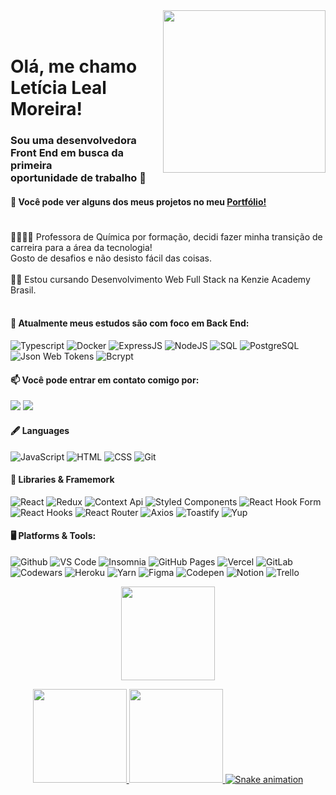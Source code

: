 
<img align="right" width="260px"  src="https://i.imgur.com/6acOgi1.png">

</br>
</br>

<div dsplay="inline-block">
 
 <h1 align="left">Olá, me chamo Letícia Leal Moreira!
</h1>
    <h3>
        Sou uma desenvolvedora Front End em busca da primeira </br> oportunidade de trabalho 🚀 
    </h3>
    <h4>📄 Você pode ver alguns dos meus projetos no meu <a href="https://portfolio-letlm.vercel.app/" target="_blank">Portfólio!</a></h4>
     <h1 align="left">
</h1>
</div>
<div align="left" >

👩🏻‍🏫🧪 Professora de Química por formação, decidi fazer minha transição de carreira para a área da tecnologia! </br>
 Gosto de desafios e não desisto fácil das coisas. <br>
 <br>
✍🏻 Estou cursando Desenvolvimento Web Full Stack na Kenzie Academy Brasil.<br>
<br>
#### 🌱 Atualmente meus estudos são com foco em Back End: <br>
![Typescript](https://img.shields.io/badge/Typescript-0081CB?style=for-the-badge&logo=typescript&logoColor=white)
![Docker](https://img.shields.io/badge/Docker-0081CB?style=for-the-badge&logo=docker&logoColor=white) ![ExpressJS](https://img.shields.io/badge/Express.js-404D59?style=for-the-badge) ![NodeJS](https://img.shields.io/badge/Node.js-43853D?style=for-the-badge&logo=node.js&logoColor=white) ![SQL](https://img.shields.io/badge/-SQL-000?style=for-the-badge&logo=MySQL&logoColor=4479A1) ![PostgreSQL](https://img.shields.io/badge/-PostgreSQL-eee?style=for-the-badge&logo=postgresql&logoColor=0273B7) ![Json Web Tokens](https://img.shields.io/badge/json%20web%20tokens-323330?style=for-the-badge&logo=json-web-tokens&logoColor=pink) ![Bcrypt](https://img.shields.io/badge/Bcrypt-%23323330.svg?style=for-the-badge&logo=nodedotjs&logoColor=%23F7DF1E)
    <br>
       
 #### 📫 Você pode entrar em contato comigo por: </br>
  <a href = "mailto:lealmleticia@gmail.com"><img src="https://img.shields.io/badge/Gmail-D14836?style=for-the-badge&logo=gmail&logoColor=white" target="_blank"></a> 
<a href="https://www.linkedin.com/in/leticia-leal-moreira/" target="_blank"><img src="https://img.shields.io/badge/-LinkedIn-%230077B5?style=for-the-badge&logo=linkedin&logoColor=white" target="_blank"></a>   

#### 🖋️ Languages 
![JavaScript](https://img.shields.io/badge/JavaScript-F7DF1E?style=for-the-badge&logo=javascript&logoColor=black) ![HTML](https://img.shields.io/badge/HTML5-E34F26?style=for-the-badge&logo=html5&logoColor=white) ![CSS](https://img.shields.io/badge/CSS-239120?&style=for-the-badge&logo=css3&logoColor=white) ![Git](https://img.shields.io/badge/git%20-%23F05033.svg?&style=for-the-badge&logo=git&logoColor=white) 

#### 🛒 Libraries & Framemork
![React](https://img.shields.io/badge/-React-45b8d8?style=for-the-badge&logo=react&logoColor=white) ![Redux](https://img.shields.io/badge/Redux-27338e?style=for-the-badge&logo=redux&logoColor=white)
![Context Api](https://img.shields.io/badge/Context--Api-563D7C?style=for-the-badge&logo=react&logoColor=black)    ![Styled Components](https://img.shields.io/badge/Styled--Components-FF1493?style=for-the-badge&logo=styled-components&logoColor=white)
![React Hook Form](https://img.shields.io/badge/React--Hook--Form-gold?style=for-the-badge&logo=react&logoColor=black)
![React Hooks](https://img.shields.io/badge/React--Hooks-red?style=for-the-badge&logo=react&logoColor=white)
![React Router](https://img.shields.io/badge/React_Router-CA4245?style=for-the-badge&logo=react-router&logoColor=white)
![Axios](https://img.shields.io/badge/Axios-black?style=for-the-badge&logo=react&logoColor=white)
![Toastify](https://img.shields.io/badge/Toastify-00FFFF?style=for-the-badge&logo=react&logoColor=black)
![Yup](https://img.shields.io/badge/Yup-pink?style=for-the-badge&logo=react&logoColor=black)

#### 🖥️ Platforms & Tools:
 ![Github](https://img.shields.io/badge/github%20-%23121011.svg?&style=for-the-badge&logo=github&logoColor=white) ![VS Code](https://img.shields.io/badge/Visual_Studio_Code-0078D4?style=for-the-badge&logo=visual%20studio%20code&logoColor=white)
![Insomnia](https://img.shields.io/badge/Insomnia-560e7c.svg?&style=for-the-badge&logo=insomnia&logoColor=white)
![GitHub Pages](https://img.shields.io/badge/GitHub_Pages-100000?style=for-the-badge&logo=github&logoColor=white)
![Vercel](https://img.shields.io/badge/Vercel-444?style=for-the-badge&logo=vercel&logoColor=white)
![GitLab](https://img.shields.io/badge/GitLab-333333?style=for-the-badge&logo=gitlab&logoColor=white)
![Codewars](https://img.shields.io/badge/Codewars-B1361E?style=for-the-badge&logo=Codewars&logoColor=white)
![Heroku](https://img.shields.io/badge/Heroku-black?style=for-the-badge&logo=heroku&logoColor=white)
![Yarn](https://img.shields.io/badge/Yarn-purple.svg?&style=for-the-badge&logo=yarn&logoColor=white)
![Figma](https://img.shields.io/badge/Figma-F24E1E?style=for-the-badge&logo=figma&logoColor=white) ![Codepen](https://img.shields.io/badge/Codepen-green.svg?&style=for-the-badge&logo=codepen&logoColor=white)
![Notion](https://img.shields.io/badge/Notion-black.svg?&style=for-the-badge&logo=notion&logoColor=white)
![Trello](https://img.shields.io/badge/Trello-red.svg?&style=for-the-badge&logo=trello&logoColor=white) 
<br>



</div>

<div align="center">
<a href="https://github.com/letlm">
 <img  height="150em" src="https://github-readme-streak-stats.herokuapp.com/?user=letlm&show_icons=true&border=true&theme=radical" />
    <br>

<img height="150em" src="https://github-readme-stats.vercel.app/api?username=letlm&show_icons=true&theme=radical&include_all_commits=true&count_private=true"/> <img height="150em" src="https://github-readme-stats.vercel.app/api/top-langs/?username=letlm&layout=compact&langs_count=7&theme=radical"/>
![Snake animation](https://github.com/letlm/letlm/blob/output/github-contribution-grid-snake.svg)

</div>
  

